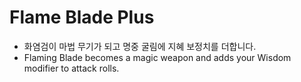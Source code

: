 # Flame Blade Plus

- 화염검이 마법 무기가 되고 명중 굴림에 지혜 보정치를 더합니다.
- Flaming Blade becomes a magic weapon and adds your Wisdom modifier to attack rolls.